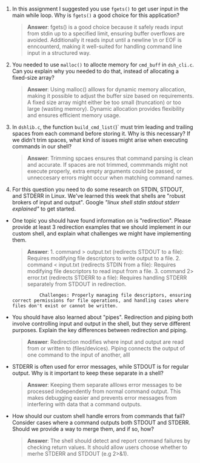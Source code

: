 1. In this assignment I suggested you use `fgets()` to get user input in the main while loop. Why is `fgets()` a good choice for this application?

    > **Answer**:  fgets() is a good choice because it safely reads input from stdin up to a specified limit, ensuring buffer overflows are avoided. Additionally it reads input until a newline \n or EOF is enncounterd, making it well-suited for handling command line input in a structured way.

2. You needed to use `malloc()` to allocte memory for `cmd_buff` in `dsh_cli.c`. Can you explain why you needed to do that, instead of allocating a fixed-size array?

    > **Answer**:  Using malloc() alllows for dynamic memory allocation, making it possible to adjust the buffer size based on requirements. A fixed size array might either be too small (truncation) or too large (wasting memory). Dynamic allocation provides flexibility and ensures efficient memory usage.

3. In `dshlib.c`, the function `build_cmd_list(`)` must trim leading and trailing spaces from each command before storing it. Why is this necessary? If we didn't trim spaces, what kind of issues might arise when executing commands in our shell?

    > **Answer**:  Trimming spcaes ensures that command parsing is clean and accurate. If spaces are not trimmed, commmands might not execute properly, extra empty arguments could be passed, or unneccesary errors might occur when matching command names.

4. For this question you need to do some research on STDIN, STDOUT, and STDERR in Linux. We've learned this week that shells are "robust brokers of input and output". Google _"linux shell stdin stdout stderr explained"_ to get started.

- One topic you should have found information on is "redirection". Please provide at least 3 redirection examples that we should implement in our custom shell, and explain what challenges we might have implementing them.

    > **Answer**:  1. command > output.txt (redirects STDOUT to a file): Requires modifying file descriptors to write output to a file.
                2. command < input.txt (redirects STDIN from a file): Requires modifying file descriptors to read input from a file.
                3. command 2> error.txt (redirects STDERR to a file): Requires handling STDERR separately from STDOUT in redirection.

                Challenges: Properly managing file descriptors, ensuring correct permissions for file operations, and handling cases where files don't exist or cannot be written.


- You should have also learned about "pipes". Redirection and piping both involve controlling input and output in the shell, but they serve different purposes. Explain the key differences between redirection and piping.

    > **Answer**:  Redirection modifies where input and output are read from or written to (files/devices). Piping connects the output of one command to the input of another, alll

- STDERR is often used for error messages, while STDOUT is for regular output. Why is it important to keep these separate in a shell?

    > **Answer**:  Keeping them separate alllows error messages to be processed independently from normal command output. This makes  debugging easier and prevents error messages from interfering with data that a command outputs.

- How should our custom shell handle errors from commands that fail? Consider cases where a command outputs both STDOUT and STDERR. Should we provide a way to merge them, and if so, how?

    > **Answer**:  The shell should detect and report command failures by checking return values. It should allow users choose whether to merhe STDERR and STDOUT (e.g 2>&1).
